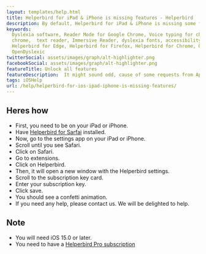 ```yaml
---
layout: templates/help.html
title: Helperbird for iPad & iPhone is missing features - Helperbird
description: By default, Helperbird for iPad & iPhone is missing some features. Learn how to unlock them.
keywords:
  Dyslexia software, Reader Mode for Google Chrome, Voice typing for chrome, Text to speech for
  chrome,  text reader, Immersive Reader, dyslexia fonts, accessibility software, dyslexia software,
  Helperbird for Edge, Helperbird for Firefox, Helperbird for Chrome, Opendyslexic for Chrome,
  OpenDyslexic
twitterSocial: assets/images/graph/alt-highlighter.png
facebookSocial: assets/images/graph/alt-highlighter.png
featureTitle: Unlock all features
featureDescription:  It might sound odd, cause of some requests from Apple. We have to hide Helperbirds paid features if you're not signed in. So to unlock the Pro features, I will show you how to use your subscription key.
tags: iOSHelp
url: /help/helperbird-for-ios-ipad-iphone-is-missing-features/
---
```



## Heres how 
- First, you need to be on your iPad or iPhone.
- Have [Helperbird for Sarfai](https://apps.apple.com/us/app/helperbird-for-safari/ "Helperbird for Safari link")  installed.
- Now, go to the settings app on your iPad or iPhone.
- Scroll until you see Safari.
- Click on Safari.
- Go to extensions.
- Click on Helperbird.
- Then, it will open a new window with the Helperbird settings.
- Scroll to the subscription key card.
- Enter your subscription key.
- Click save.
- You should see a confetti animation.
- If you need any help, please contact us. We will be delighted to help.

## Note
- You will need iOS 15.0 or later.
- You need to have a [Helperbird Pro subscription](https://www.helperbird.com/pricing "Helperbird for Safari link")

